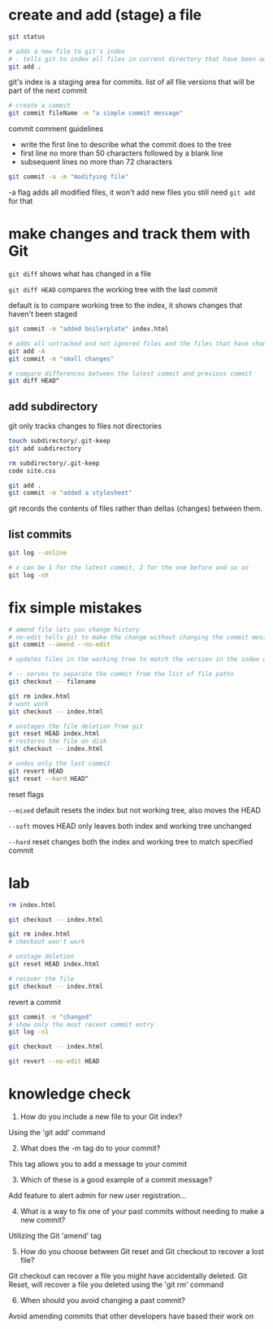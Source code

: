 # create and add (stage) a file

```sh
git status

# adds a new file to git's index
# . tells git to index all files in current directory that have been added/modified
git add .

```

git's index is a staging area for commits. list of all file versions that will be part of the next commit

```sh
# create a commit
git commit fileName -m "a simple commit message"
```

commit comment guidelines
- write the first line to describe what the commit does to the tree
- first line no more than 50 characters followed by a blank line
- subsequent lines no more than 72 characters

```sh
git commit -a -m "modifying file"
```

-a flag adds all modified files, it won't add new files you still need `git add` for that

# make changes and track them with Git

`git diff` shows what has changed in a file

`git diff HEAD` compares the working tree with the last commit

default is to compare working tree to the index, it shows changes that haven't been staged

```sh
git commit -m "added boilerplate" index.html
```

```sh
# adds all untracked and not ignored files and the files that have changed
git add -A
git commit -m "small changes"

# compare differences between the latest commit and previous commit
git diff HEAD^
```

## add subdirectory

git only tracks changes to files not directories

```sh
touch subdirectory/.git-keep
git add subdirectory

rm subdirectory/.git-keep
code site.css

git add .
git commit -m "added a stylesheet"
```

git records the contents of files rather than deltas (changes) between them.

## list commits

```sh
git log --online

# x can be 1 for the latest commit, 2 for the one before and so on
git log -nX
```

# fix simple mistakes


```sh
# amend file lets you change history
# no-edit tells git to make the change without changing the commit message
git commit --amend --no-edit

# updates files in the working tree to match the version in the index or specified tree

# -- serves to separate the commit from the list of file paths
git checkout -- filename

```

```sh
git rm index.html
# wont work
git checkout -- index.html

# unstages the file deletion from git
git reset HEAD index.html
# restores the file on disk
git checkout -- index.html

# undos only the last commit
git revert HEAD
git reset --hard HEAD^

```

reset flags

`--mixed` default resets the index but not working tree, also moves the HEAD

`--soft` moves HEAD only leaves both index and working tree unchanged

`--hard` reset changes both the index and working tree to match specified commit

# lab

```sh
rm index.html

git checkout -- index.html

git rm index.html
# checkout won't work

# unstage deletion
git reset HEAD index.html

# recover the file
git checkout -- index.html

```

revert a commit

```sh
git commit -m "changed"
# show only the most recent commit entry
git log -n1

git checkout -- index.html

git revert --no-edit HEAD
```

# knowledge check

1. How do you include a new file to your Git index?

Using the 'git add' command

2. What does the -m tag do to your commit?

This tag allows you to add a message to your commit

3. Which of these is a good example of a commit message?

Add feature to alert admin for new user registration...

4. What is a way to fix one of your past commits without needing to make a new commit?

Utilizing the Git 'amend' tag

5. How do you choose between Git reset and Git checkout to recover a lost file?

Git checkout can recover a file you might have accidentally deleted. Git Reset, will recover a file you deleted using the 'git rm' command

6. When should you avoid changing a past commit?

Avoid amending commits that other developers have based their work on
